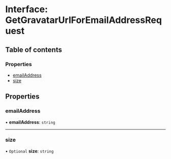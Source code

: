 # Interface: GetGravatarUrlForEmailAddressRequest

## Table of contents

### Properties

- [emailAddress](GetGravatarUrlForEmailAddressRequest.md#emailaddress)
- [size](GetGravatarUrlForEmailAddressRequest.md#size)

## Properties

### <a id="emailaddress" name="emailaddress"></a> emailAddress

• **emailAddress**: `string`

___

### <a id="size" name="size"></a> size

• `Optional` **size**: `string`
